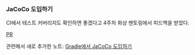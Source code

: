 
### JaCoCo 도입하기

CI에서 테스트 커버리지도 확인하면 좋겠다고 4주차 화상 멘토링에서 피드백을 받았다. 

[PR](https://github.com/f-lab-edu/celog/pull/25/files)

관련해서 새로 추가한 노트: [Gradle에서 JaCoCo 도입하기](notes/etc/Gradle에서%20JaCoCo%20도입하기.md)

